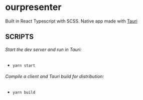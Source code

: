 # ourpresenter

Built in React Typescript with SCSS.
Native app made with [Tauri](https://tauri.app/)

## SCRIPTS

###### Start the dev server and run in Tauri:

- `yarn start`

###### Compile a client and Tauri build for distribution:

- `yarn build`
